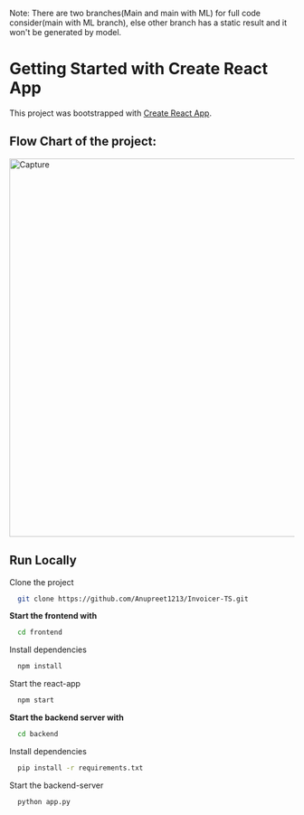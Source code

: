 Note: There are two branches(Main and main with ML) for full code consider(main with ML branch), else other branch has a static result and it won't be generated by model.

# Getting Started with Create React App

This project was bootstrapped with [Create React App](https://github.com/facebook/create-react-app).

## Flow Chart of the project:

<img width="669" alt="Capture" src="https://github.com/AmanApT/CEmission/assets/90468306/652d568f-d552-4f8c-97df-09a464fd3498">

## Run Locally

Clone the project

```bash
  git clone https://github.com/Anupreet1213/Invoicer-TS.git
```

**Start the frontend with**

```bash
  cd frontend
```

Install dependencies

```bash
  npm install
```

Start the react-app

```bash
  npm start
```

**Start the backend server with**

```bash
  cd backend
```

Install dependencies

```bash
  pip install -r requirements.txt
```

Start the backend-server

```bash
  python app.py
```
